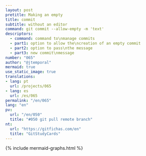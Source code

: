```yaml
---
layout: post
pretitle: Making an empty
title: commit
subtitle: without an editor
command: git commit --allow-empty -m 'text'
descriptors:
  - command: command to\nmanage commits
  - part1: option to allow the\ncreation of an empty commit
  - part2: option to pass\nthe message
  - part3: new commit\nmessage
number: "065"
author: "@jtemporal"
mermaid: true
use_static_image: true
translations:
- lang: pt
  url: /projects/065
- lang: es
  url: /es/065   
permalink: "/en/065"
lang: "en"
pv: 
  url: "/en/050"
  title: "#050 git pull remote branch"
nt:
  url: "https://gitfichas.com/en"
  title: "GitStudyCards"
---
```


{% include mermaid-graphs.html %}
